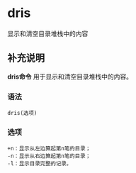 dris
===

显示和清空目录堆栈中的内容

## 补充说明

**dris命令** 用于显示和清空目录堆栈中的内容。

###  语法

```
dris(选项)
```

###  选项

```
+n：显示从左边算起第n笔的目录；
-n：显示从右边算起第n笔的目录；
-l：显示目录完整的记录。
```


<!-- Linux命令行搜索引擎：https://jaywcjlove.github.io/linux-command/ -->